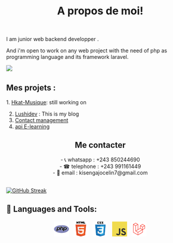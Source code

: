 
<h1 align="center"> A propos de moi! </h1><br>
  <p>I am junior web backend developper .</p> 
  <p>And i'm open to work on any web project with the need of php as programming language and its framework laravel.</p>





  ![](https://img.shields.io/badge/<PHP>-<LARAVEL>-informational?style=flat&logo=<LOGO_NAME>&logoColor=white&color=2bbc8a)


<Div>
 <H2>Mes projets :</h2>
1. <a href="https://elvinkyungu.github.io/Hkat/">Hkat-Musique</a>: still working on <br>

2. <a href="https://lushidev.hashnode.dev">Lushidev</a> : This is my blog <br>
3. <a href="http://contactuapp.herokuapp.com/">Contact management </a> <br>
4. <a href="http://club-elearning.herokuapp.com/api/courses"> api E-learning </a>
</Div>
<Div>


<h2 align="center"> Me contacter</h2>
<div align="center">
- 📞 whatsapp : +243 850244690<br>
- ☎ telephone : +243 991161449<br>
- 📩 email : kisengajocelin7@gmail.com
  </div><br>
</Div>

[![GitHub Streak](https://github-readme-streak-stats.herokuapp.com/?user=jocelinkisenga&theme=dark)](https://git.io/streak-stats)
<!--
## graph activity
<img align="center" src="https://activity-graph.herokuapp.com/graph?username=jocelinkisenga&theme=dracula&color=B994E6&bg_color=2B2D3D" /> -->


## 🧰 Languages and Tools:
<p align="center">
<img src="https://raw.githubusercontent.com/github/explore/80688e429a7d4ef2fca1e82350fe8e3517d3494d/topics/php/php.png" alt="Python" height="40" style="vertical-align:top; margin:4px">
<img src="https://raw.githubusercontent.com/github/explore/80688e429a7d4ef2fca1e82350fe8e3517d3494d/topics/html/html.png" alt="Python" height="40" style="vertical-align:top; margin:4px">
<img src="https://raw.githubusercontent.com/github/explore/80688e429a7d4ef2fca1e82350fe8e3517d3494d/topics/css/css.png" alt="Python" height="40" style="vertical-align:top; margin:4px">
<img src="https://raw.githubusercontent.com/github/explore/80688e429a7d4ef2fca1e82350fe8e3517d3494d/topics/javascript/javascript.png" alt="Python" height="40" style="vertical-align:top; margin:4px">
<img src="https://raw.githubusercontent.com/github/explore/80688e429a7d4ef2fca1e82350fe8e3517d3494d/topics/laravel/laravel.png" alt="Python" height="40" style="vertical-align:top; margin:4px">
</p>
